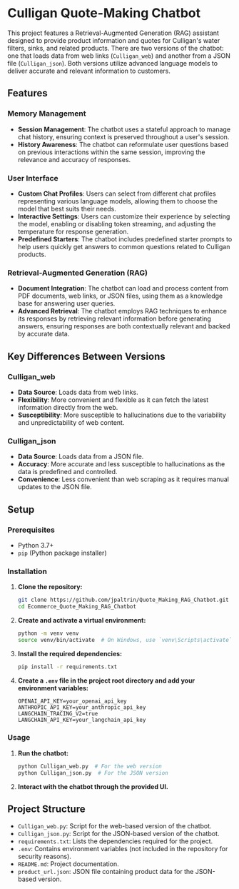 # Culligan Quote-Making Chatbot

This project features a Retrieval-Augmented Generation (RAG) assistant designed to provide product information and quotes for Culligan's water filters, sinks, and related products. There are two versions of the chatbot: one that loads data from web links (`Culligan_web`) and another from a JSON file (`Culligan_json`). Both versions utilize advanced language models to deliver accurate and relevant information to customers.

## Features

### Memory Management
- **Session Management**: The chatbot uses a stateful approach to manage chat history, ensuring context is preserved throughout a user's session.
- **History Awareness**: The chatbot can reformulate user questions based on previous interactions within the same session, improving the relevance and accuracy of responses.

### User Interface
- **Custom Chat Profiles**: Users can select from different chat profiles representing various language models, allowing them to choose the model that best suits their needs.
- **Interactive Settings**: Users can customize their experience by selecting the model, enabling or disabling token streaming, and adjusting the temperature for response generation.
- **Predefined Starters**: The chatbot includes predefined starter prompts to help users quickly get answers to common questions related to Culligan products.

### Retrieval-Augmented Generation (RAG)
- **Document Integration**: The chatbot can load and process content from PDF documents, web links, or JSON files, using them as a knowledge base for answering user queries.
- **Advanced Retrieval**: The chatbot employs RAG techniques to enhance its responses by retrieving relevant information before generating answers, ensuring responses are both contextually relevant and backed by accurate data.

## Key Differences Between Versions

### Culligan_web
- **Data Source**: Loads data from web links.
- **Flexibility**: More convenient and flexible as it can fetch the latest information directly from the web.
- **Susceptibility**: More susceptible to hallucinations due to the variability and unpredictability of web content.

### Culligan_json
- **Data Source**: Loads data from a JSON file.
- **Accuracy**: More accurate and less susceptible to hallucinations as the data is predefined and controlled.
- **Convenience**: Less convenient than web scraping as it requires manual updates to the JSON file.

## Setup

### Prerequisites
- Python 3.7+
- `pip` (Python package installer)

### Installation

1. **Clone the repository:**

    ```sh
    git clone https://github.com/jpaltrin/Quote_Making_RAG_Chatbot.git
    cd Ecommerce_Quote_Making_RAG_Chatbot
    ```

2. **Create and activate a virtual environment:**

    ```sh
    python -m venv venv
    source venv/bin/activate  # On Windows, use `venv\Scripts\activate`
    ```

3. **Install the required dependencies:**

    ```sh
    pip install -r requirements.txt
    ```

4. **Create a `.env` file in the project root directory and add your environment variables:**

    ```plaintext
    OPENAI_API_KEY=your_openai_api_key
    ANTHROPIC_API_KEY=your_anthropic_api_key
    LANGCHAIN_TRACING_V2=true
    LANGCHAIN_API_KEY=your_langchain_api_key
    ```

### Usage

1. **Run the chatbot:**

    ```sh
    python Culligan_web.py  # For the web version
    python Culligan_json.py  # For the JSON version
    ```

2. **Interact with the chatbot through the provided UI.**

## Project Structure

- `Culligan_web.py`: Script for the web-based version of the chatbot.
- `Culligan_json.py`: Script for the JSON-based version of the chatbot.
- `requirements.txt`: Lists the dependencies required for the project.
- `.env`: Contains environment variables (not included in the repository for security reasons).
- `README.md`: Project documentation.
- `product_url.json`: JSON file containing product data for the JSON-based version.

